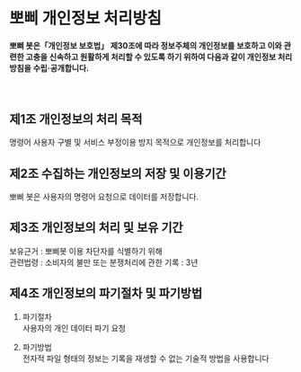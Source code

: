 # 뽀삐 개인정보 처리방침
#### 뽀삐 봇은「개인정보 보호법」 제30조에 따라 정보주체의 개인정보를 보호하고 이와 관련한 고충을 신속하고 원활하게 처리할 수 있도록 하기 위하여 다음과 같이 개인정보 처리방침을 수립·공개합니다.

</br>

## 제1조 개인정보의 처리 목적
명령어 사용자 구별 및 서비스 부정이용 방지 목적으로 개인정보를 처리합니다


## 제2조 수집하는 개인정보의 저장 및 이용기간
뽀삐 봇은 사용자의 명령어 요청으로 데이터를 저장합니다.


## 제3조 개인정보의 처리 및 보유 기간
보유근거 : 뽀삐봇 이용 차단자를 식별하기 위해</br>관련법령 : 소비자의 불만 또는 분쟁처리에 관한 기록 : 3년


## 제4조 개인정보의 파기절차 및 파기방법
1. 파기절차</br>
사용자의 개인 데이터 파기 요청

2. 파기방법</br>
전자적 파일 형태의 정보는 기록을 재생할 수 없는 기술적 방법을 사용합니다

